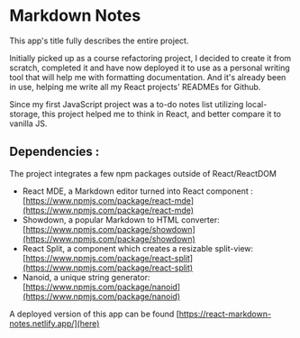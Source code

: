 # Markdown Notes

This app's title fully describes the entire project.

Initially picked up as a course refactoring project, I decided to create it from scratch, completed it and have now deployed it to use as a personal writing tool that will help me with formatting documentation.
And it's already been in use, helping me write all my React projects' READMEs for Github.

Since my first JavaScript project was a to-do notes list utilizing local-storage,
this project helped me to think in React, and better compare it to vanilla JS.

## Dependencies :

The project integrates a few npm packages outside of React/ReactDOM

-   React MDE, a Markdown editor turned into React component : [https://www.npmjs.com/package/react-mde](https://www.npmjs.com/package/react-mde)
-   Showdown, a popular Markdown to HTML converter: [https://www.npmjs.com/package/showdown](https://www.npmjs.com/package/showdown)
-   React Split, a component which creates a resizable split-view: [https://www.npmjs.com/package/react-split](https://www.npmjs.com/package/react-split)
-   Nanoid, a unique string generator: [https://www.npmjs.com/package/nanoid](https://www.npmjs.com/package/nanoid)

A deployed version of this app can be found [https://react-markdown-notes.netlify.app/](here)
